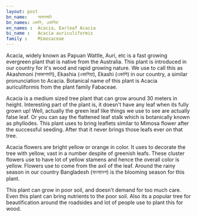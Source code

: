 ```yaml
---
layout: post
bn_name:	আকাশমনি
bn_names: একাশি, একাশিয়া
en_names :	Acacia, Earleaf Acacia
bi_name :	Acacia auriculiformis
family :	Mimosaceae
---
```


Acacia, widely known as Papuan Wattle, Auri, etc is a fast growing evergreen plant that is native from the Australia. This plant is introduced in our country for it's wood and rapid growing nature. We use to call this as Akashmoni (আকাশমনি), Ekashia (একাশিয়া), Ekashi (একাশি) in our country, a similar pronunciation to Acacia. Botanical name of this plant is Acacia auriculiformis from the plant family Fabaceae.

Acacia is a medium sized tree plant that can grow around 30 meters in height. Interesting part of the plant is, it doesn't have any leaf when its fully grown up! Well, actually the green leaf like things we use to see are actually false leaf. Or you can say the flattened leaf stalk which is botanically known as phyllodes. This plant uses to bring leaflets similar to Mimosa flower after the successful seeding. After that it never brings those leafs ever on that tree.

Acacia flowers are bright yellow or orange in color. It uses to decorate the tree with yellow, vast in a number despite of greenish leafs. These cluster flowers use to have lot of yellow stamens and hence the overall color is yellow. Flowers use to come from the axil of the leaf. Around the rainy season in our country Bangladesh (বাংলাদেশ) is the blooming season for this plant.

This plant can grow in poor soil, and doesn't demand for too much care. Even this plant can bring nutrients to the poor soil. Also its a popular tree for beautification around the roadsides and lot of people use to plant this for wood.
